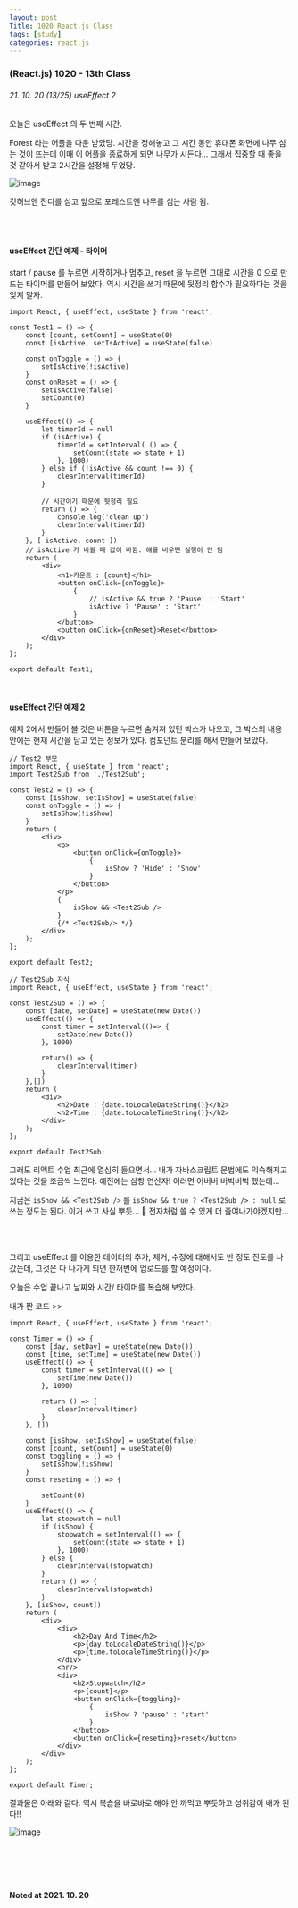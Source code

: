 ```yaml
---
layout: post
Title: 1020 React.js Class
tags: [study]
categories: react.js
---
```


### (React.js) 1020 - 13th Class

###### 21. 10. 20 (13/25) useEffect 2

오늘은 useEffect 의 두 번째 시간.

Forest 라는 어플을 다운 받았당. 시간을 정해놓고 그 시간 동안 휴대폰 화면에 나무 심는 것이 뜨는데 이때 이 어플을 종료하게 되면 나무가 시든다... 그래서 집중할 때 좋을 것 같아서 받고 2시간을 설정해 두었당.

![image](https://user-images.githubusercontent.com/89691274/138076413-aeda1636-6ed7-40b7-8ebb-e2f7e10909a8.png)

깃허브엔 잔디를 심고 앞으로 포레스트엔 나무를 심는 사람 됨.

<br/>

<br/>

#### useEffect 간단 예제 - 타이머

start / pause 를 누르면 시작하거나 멈추고, reset 을 누르면 그대로 시간을 0 으로 만드는 타이머를 만들어 보았다. 역시 시간을 쓰기 때문에 뒷정리 함수가 필요하다는 것을 잊지 말자.

```react
import React, { useEffect, useState } from 'react';

const Test1 = () => {
    const [count, setCount] = useState(0)
    const [isActive, setIsActive] = useState(false)

    const onToggle = () => {
        setIsActive(!isActive)
    }
    const onReset = () => {
        setIsActive(false)
        setCount(0)
    }

    useEffect(() => {
        let timerId = null
        if (isActive) {
            timerId = setInterval( () => {
                setCount(state => state + 1)
            }, 1000)
        } else if (!isActive && count !== 0) {
            clearInterval(timerId)
        }

        // 시간이기 때문에 뒷정리 필요
        return () => {
            console.log('clean up')
            clearInterval(timerId)
        }
    }, [ isActive, count ])
    // isActive 가 바뀔 때 값이 바뀜. 얘를 비우면 실행이 안 됨
    return (
        <div>
            <h1>카운트 : {count}</h1>
            <button onClick={onToggle}>
                {
                    // isActive && true ? 'Pause' : 'Start'
                    isActive ? 'Pause' : 'Start'
                }
            </button>
            <button onClick={onReset}>Reset</button>
        </div>
    );
};

export default Test1;
```

<br/>

#### useEffect 간단 예제 2 

예제 2에서 만들어 볼 것은 버튼을 누르면 숨겨져 있던 박스가 나오고, 그 박스의 내용 안에는 현재 시간을 담고 있는 정보가 있다. 컴포넌트 분리를 해서 만들어 보았다. 

```react
// Test2 부모
import React, { useState } from 'react';
import Test2Sub from './Test2Sub';

const Test2 = () => {
    const [isShow, setIsShow] = useState(false)
    const onToggle = () => {
        setIsShow(!isShow)
    }
    return (
        <div>
            <p>
                <button onClick={onToggle}>
                    {
                        isShow ? 'Hide' : 'Show'
                    }
                </button>
            </p>
            {
                isShow && <Test2Sub />
            }
            {/* <Test2Sub/> */}
        </div>
    );
};

export default Test2;

// Test2Sub 자식
import React, { useEffect, useState } from 'react';

const Test2Sub = () => {
    const [date, setDate] = useState(new Date())
    useEffect(() => {
        const timer = setInterval(()=> {
            setDate(new Date())
        }, 1000)

        return() => {
            clearInterval(timer)
        }
    },[])
    return (
        <div>
            <h2>Date : {date.toLocaleDateString()}</h2>
            <h2>Time : {date.toLocaleTimeString()}</h2>
        </div>
    );
};

export default Test2Sub;
```

그래도 리액트 수업 최근에 열심히 들으면서... 내가 자바스크립트 문법에도 익숙해지고 있다는 것을 조금씩 느낀다. 예전에는 삼항 연산자! 이러면 어버버 버벅버벅 했는데...

지금은 `isShow && <Test2Sub />` 를 `isShow && true ? <Test2Sub /> : null` 로 쓰는 정도는 된다. 이거 쓰고 사실 뿌듯... 🤤 전자처럼 쓸 수 있게 더 줄여나가야겠지만...

<br/>

<br/>

그리고 useEffect 를 이용한 데이터의 추가, 제거, 수정에 대해서도 반 정도 진도를 나갔는데, 그것은 다 나가게 되면 한꺼번에 업로드를 할 예정이다.

오늘은 수업 끝나고 날짜와 시간/ 타이머를 복습해 보았다. 

내가 짠 코드 >>

```react
import React, { useEffect, useState } from 'react';

const Timer = () => {
    const [day, setDay] = useState(new Date())
    const [time, setTime] = useState(new Date())
    useEffect(() => {
        const timer = setInterval(() => {
            setTime(new Date())
        }, 1000)

        return () => {
            clearInterval(timer)
        }
    }, [])

    const [isShow, setIsShow] = useState(false)
    const [count, setCount] = useState(0)
    const toggling = () => {
        setIsShow(!isShow)
    }
    const reseting = () => {
        
        setCount(0)
    }
    useEffect(() => {
        let stopwatch = null
        if (isShow) {
            stopwatch = setInterval(() => {
                setCount(state => state + 1)
            }, 1000)
        } else {
            clearInterval(stopwatch)
        }
        return () => {
            clearInterval(stopwatch)
        }
    }, [isShow, count])
    return (
        <div>
            <div>
                <h2>Day And Time</h2>
                <p>{day.toLocaleDateString()}</p>
                <p>{time.toLocaleTimeString()}</p>
            </div>
            <hr/>
            <div>
                <h2>Stopwatch</h2>
                <p>{count}</p>
                <button onClick={toggling}>
                    {
                        isShow ? 'pause' : 'start'
                    }
                </button>
                <button onClick={reseting}>reset</button>
            </div>
        </div>
    );
};

export default Timer;
```

결과물은 아래와 같다. 역시 복습을 바로바로 해야 안 까먹고 뿌듯하고 성취감이 배가 된다!!

![image](https://user-images.githubusercontent.com/89691274/138107355-8986e5d8-f610-44f3-b887-973ebf2fc031.png)

<br />

<br />

<br />

<br />

__Noted at 2021. 10. 20__



